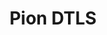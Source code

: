 ---
title: "Pion DTLS"
description: "DTLS 1.2 Server/Client implementation for Go"
repo: "dtls"
tags: []
weight: 50
draft: false
---